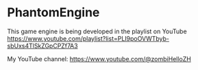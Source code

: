 # PhantomEngine
This game engine is being developed in the playlist on YouTube https://www.youtube.com/playlist?list=PLI9poOVWTbyb-sbUxs4TlSkZGpCPZf7A3

My YouTube channel: https://www.youtube.com/@zombiHelloZH